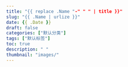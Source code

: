 ```yaml
---
title: "{{ replace .Name "-" " " | title }}"
slug: "{{ .Name | urlize }}"
date: {{ .Date }}
draft: false
categories: ["默认分类"]
tags: ["默认标签"]
toc: true
description: " "
thumbnail: "images/"
---
```



